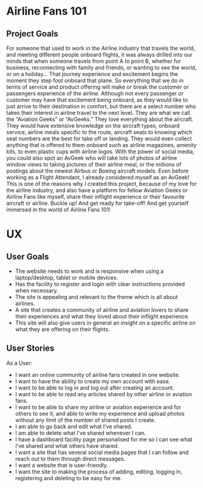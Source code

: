 # Airline Fans 101

## Project Goals

For someone that used to work in the Airline industry that travels the world, and meeting different people onboard flights, it was always drilled into our minds that when someone travels from point A to point B, whether for business, reconnecting with family and friends, or wanting to see the world, or on a holiday… That journey experience and excitement begins the moment they step foot onboard that plane. 
So everything that we do in terms of service and product offering will make or break the customer or passengers experience of the airline. 
Although not every passenger or customer may have that excitement being onboard, as they would like to just arrive to their destination in comfort, but there are a select number who takes their interest in airline travel to the next level. 
They are what we call the “Aviation Geeks” or “AvGeeks.” They love everything about the aircraft. They would have extensive knowledge on the aircraft types, onboard service, airline meals specific to the route, aircraft seats to knowing which seat numbers are the best for take off or landing. 
They would even collect anything that is offered to them onboard such as airline magazines, amenity kits, to even plastic cups with airline logos. With the power of social media, you could also spot an AvGeek who will take lots of photos of airline window views to taking pictures of their airline meal, or the millions of postings about the newest Airbus or Boeing aircraft models.
Even before working as a Flight Attendant, I already considered myself as an AvGeek! This is one of the reasons why I created this project, because of my love for the airline industry, and also have a platform for fellow Aviation Geeks or Airline Fans like myself, share their inflight experience or their favourite aircraft or airline. 
Buckle up! And get ready for take-off! And get yourself immersed in the world of Airline Fans 101! 

# UX 

## User Goals

*	The website needs to work and is responsive when using a laptop/desktop, tablet or mobile devices. 
*	Has the facility to register and login with clear instructions provided when necessary. 
*	The site is appealing and relevant to the theme which is all about airlines.
*	A site that creates a community of airline and aviation lovers to share their experiences and what they loved about their inflight experience. 
*	This site will also give users in general an insight on a specific airline on what they are offering on their flights.

## User Stories

As a User:

*	I want an online community of airline fans created in one website.
*	I want to have the ability to create my own account with ease. 
*	I want to be able to log in and log out after creating an account.
*	I want to be able to read any articles shared by other airline or aviation fans. 
*	I want to be able to share my airline or aviation experience and for others to see it, and able to write my experience and upload photos without any limit of the number of shared posts I create.
*	I am able to go back and edit what I’ve shared.
*   I am able to delete what I’ve shared whenever I can.
*	I have a dashboard facility page personalised for me so I can see what I’ve shared and what others have shared.
*	I want a site that has several social media pages that I can follow and reach out to them through direct messages. 
*	I want a website that is user-friendly. 
*	I want the site to making the process of adding, editing, logging in, registering and deleting to be easy for me. 

